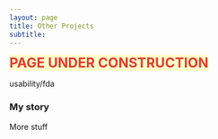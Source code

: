 ```yaml
---
layout: page
title: Other Projects
subtitle: 
---
```


<p><span style="color: #e03e2d; font-size: 18pt;"><strong><span style="background-color: #ffffcc;">PAGE UNDER CONSTRUCTION</span></strong></span></p>

usability/fda

### My story

More stuff
